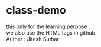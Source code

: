 # class-demo
this only for the learning perpose .
<br> we also use the HTML tags in github <br>
Auther : Jitesh Suthar
